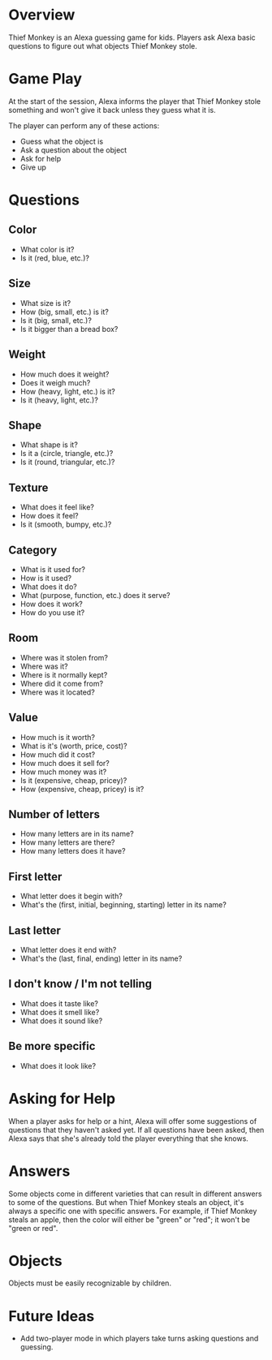 # Overview

Thief Monkey is an Alexa guessing game for kids. Players ask Alexa basic questions to figure out what objects Thief Monkey stole.

# Game Play

At the start of the session, Alexa informs the player that Thief Monkey stole something and won't give it back unless they guess what it is.

The player can perform any of these actions:

- Guess what the object is
- Ask a question about the object
- Ask for help
- Give up

# Questions

## Color

- What color is it?
- Is it (red, blue, etc.)?

## Size
 
- What size is it?
- How (big, small, etc.) is it?
- Is it (big, small, etc.)?
- Is it bigger than a bread box?

## Weight

- How much does it weight?
- Does it weigh much?
- How (heavy, light, etc.) is it?
- Is it (heavy, light, etc.)?

## Shape

- What shape is it?
- Is it a (circle, triangle, etc.)?
- Is it (round, triangular, etc.)?

## Texture

- What does it feel like?
- How does it feel?
- Is it (smooth, bumpy, etc.)?

## Category

- What is it used for?
- How is it used?
- What does it do?
- What (purpose, function, etc.) does it serve?
- How does it work?
- How do you use it?

## Room

- Where was it stolen from?
- Where was it?
- Where is it normally kept?
- Where did it come from?
- Where was it located?

## Value

- How much is it worth?
- What is it's (worth, price, cost)?
- How much did it cost?
- How much does it sell for?
- How much money was it?
- Is it (expensive, cheap, pricey)?
- How (expensive, cheap, pricey) is it?

## Number of letters

- How many letters are in its name?
- How many letters are there?
- How many letters does it have?

## First letter

- What letter does it begin with?
- What's the (first, initial, beginning, starting) letter in its name?

## Last letter

- What letter does it end with?
- What's the (last, final, ending) letter in its name?

## I don't know / I'm not telling

- What does it taste like?
- What does it smell like?
- What does it sound like?

## Be more specific

- What does it look like?

# Asking for Help

When a player asks for help or a hint, Alexa will offer some suggestions of questions that they haven't asked yet. If all questions have been asked, then Alexa says that she's already told the player everything that she knows.

# Answers

Some objects come in different varieties that can result in different answers to some of the questions. But when Thief Monkey steals an object, it's always a specific one with specific answers. For example, if Thief Monkey steals an apple, then the color will either be "green" or "red"; it won't be "green or red".

# Objects

Objects must be easily recognizable by children.

# Future Ideas

- Add two-player mode in which players take turns asking questions and guessing.

